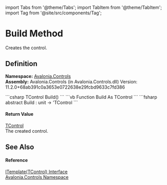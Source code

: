import Tabs from '@theme/Tabs'; 
import TabItem from '@theme/TabItem'; 
import Tag from '@site/src/components/Tag'; 

# Build Method


Creates the control.



## Definition
**Namespace:** <a href="N_Avalonia_Controls">Avalonia.Controls</a>  
**Assembly:** Avalonia.Controls (in Avalonia.Controls.dll) Version: 11.2.0+68ab391c0a3653e0722638e29fcbd9633c7fd386

<Tabs groupId="api-code-preview">
<TabItem value="csharp" label="C#">
```csharp
TControl Build()
```
</TabItem>
<TabItem value="vb" label="VB">
```vb
Function Build As TControl
```
</TabItem>
<TabItem value="fsharp" label="F#">
```fsharp
abstract Build : unit -> 'TControl 
```
</TabItem>
</Tabs>



#### Return Value
<a href="T_Avalonia_Controls_ITemplate_1">TControl</a>  
The created control.

## See Also


#### Reference
<a href="T_Avalonia_Controls_ITemplate_1">ITemplate(TControl) Interface</a>  
<a href="N_Avalonia_Controls">Avalonia.Controls Namespace</a>  
